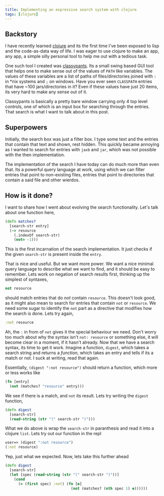 ```yaml
---
title: Implementing an expressive search system with clojure
tags: [clojure]
---
```


## Backstory

I have recently learned [clojure][] and its the first time I've been exposed to
lisp and the code-as-data way of life. I was eager to use clojure to make an
app, any app, a simple silly personal tool to help me out with a tedious task.

[clojure]: http://clojure.org

One such tool I created was [classypants][]. Its a small swing based GUI tool
that helps one to make sense out of the values of `PATH` like variables. The
values of these variables are a list of paths of files/directories joined with
`:` in \*nix systems and `;` on windows. Have you ever seen `CLASSPATH` entries
that have ~100 jars/directories in it? Even if these values have just 20 items,
its very hard to make any sense out of it.

[classypants]: http://classypants.sharats.me

Classypants is basically a pretty bare window carrying only 4 top level
controls, one of which is an input box for searching through the entries. That
search is what I want to talk about in this post.

## Superpowers

Initially, the search box was just a filter box. I type some text and the
entries that contain that text and shown, rest hidden. This quickly became
annoying as I wanted to search for entries with `jaxb` and `jar`, which was not
possible with the then implementation.

The implementation of the search I have today can do much more than even that.
Its a powerful query language at work, using which we can filter entries that
point to non-existing files, entries that point to directories that contain a
said file and other wierdos.

## How is it done?

I want to share how I went about evolving the search functionality. Let's talk
about one function here,

```clojure
(defn matches?
  [search-str entry]
  (-> resource
    (.indexOf search-str)
    (not= -1)))
```

This is the first incarnation of the search implementation. It just checks if
the given `search-str` is present inside the `entry`.

That is nice and useful. But we want more power. We want a nice minimal query
language to describe what we want to find, and it should be easy to remember.
Lets work on negation of search results first, thinking up the simplest of
syntaxes,

```clojure
not resource
```

should match entries that do *not* contain `resource`. This doesn't look good,
as it might also mean to search for entries that contain `not` or `resource`. We
need some sugar to identify the `not` part as a directive that modifies how the
search is done. Lets try again,

```clojure
:not resource
```

Ah, the `:` in from of `not` gives it the special behaviour we need. Don't worry
too much about why the syntax isn't `not: resource` or something else, it will
become clear in a moment, if it hasn't already. Now that we have a search
syntax, its time to get it work. Imagine a function, `digest`, which takes a
search string and returns a *function*, which takes an entry and tells if its a
match or not. I suck at writing, read that again.

Essentially, `(digest ":not resource")` should return a function, which more or
less works like

```clojure
(fn [entry]
  (not (matches? "resource" entry)))
```

We see if there is a match, and `not` its result. Lets try writing the `digest`
function,

```clojure
(defn digest
  [search-str]
  (read-string (str "(" search-str ")")))
```

What we do above is wrap the `search-str` in paranthesis and read it into a
clojure `list`. Lets try out our function in the repl

```clojure
user=> (digest ":not resource")
(:not resource)
```
Yep, just what we expected. Now, lets take this further ahead

```clojure
(defn digest
  [search-str]
  (let [spec (read-string (str "(" search-str ")"))]
    (cond
      (= (first spec) :not) (fn [e]
                              (not (matches? (nth spec 1) e))))))
```

